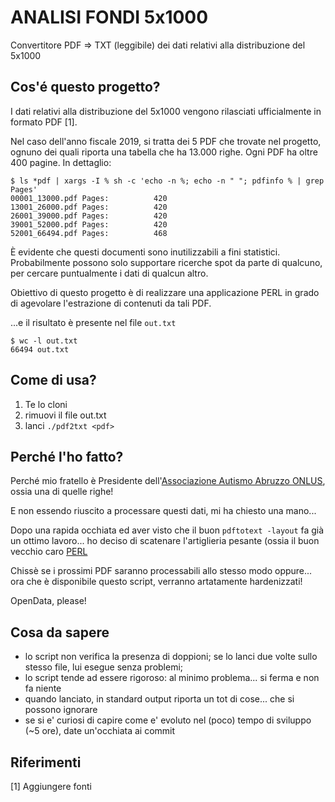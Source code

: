 # ANALISI FONDI 5x1000
Convertitore PDF => TXT (leggibile) dei dati relativi alla distribuzione del 5x1000

## Cos'é questo progetto?
I dati relativi alla distribuzione del 5x1000 vengono rilasciati ufficialmente in formato PDF [1].

Nel caso dell'anno fiscale 2019, si tratta dei 5 PDF che trovate nel progetto, ognuno dei quali riporta una tabella che ha 13.000 righe. Ogni PDF ha oltre 400 pagine. In dettaglio:

~~~
$ ls *pdf | xargs -I % sh -c 'echo -n %; echo -n " "; pdfinfo % | grep Pages'
00001_13000.pdf Pages:          420
13001_26000.pdf Pages:          420
26001_39000.pdf Pages:          420
39001_52000.pdf Pages:          420
52001_66494.pdf Pages:          468
~~~

È evidente che questi documenti sono inutilizzabili a fini statistici. Probabilmente possono solo supportare ricerche spot da parte di qualcuno, per cercare puntualmente i dati di qualcun altro.

Obiettivo di questo progetto è di realizzare una applicazione PERL in grado di agevolare l'estrazione di contenuti da tali PDF.

...e il risultato è presente nel file `out.txt`

~~~
$ wc -l out.txt 
66494 out.txt
~~~

## Come di usa?
1. Te lo cloni
2. rimuovi il file out.txt
3. lanci `./pdf2txt <pdf>`

## Perché l'ho fatto?
Perché mio fratello è Presidente dell'[Associazione Autismo Abruzzo ONLUS](https://www.autismoabruzzo.it/), ossia una di quelle righe!

E non essendo riuscito a processare questi dati, mi ha chiesto una mano...

Dopo una rapida occhiata ed aver visto che il buon `pdftotext -layout` fa già un ottimo lavoro... ho deciso di scatenare l'artiglieria pesante (ossia il buon vecchio caro [PERL](https://www.perl.org)

Chissè se i prossimi PDF saranno processabili allo stesso modo oppure... ora che è disponibile questo script, verranno artatamente hardenizzati!

OpenData, please!

## Cosa da sapere
+ lo script non verifica la presenza di doppioni; se lo lanci due volte sullo stesso file, lui esegue senza problemi;
+ lo script tende ad essere rigoroso: al minimo problema... si ferma e non fa niente
+ quando lanciato, in standard output riporta un tot di cose... che si possono ignorare
+ se si e' curiosi di capire come e' evoluto nel (poco) tempo di sviluppo (~5 ore), date un'occhiata ai commit

## Riferimenti
[1] Aggiungere fonti
